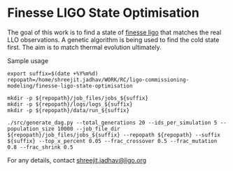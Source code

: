 # Finesse LIGO State Optimisation

The goal of this work is to find a state of [finesse ligo](https://finesse.docs.ligo.org/finesse-ligo/index.html) that matches the real LLO observations. A genetic algorithm is being used to find the cold state first. The aim is to match thermal evolution ultimately.

Sample usage
```
export suffix=$(date +%Y%m%d)
repopath=/home/shreejit.jadhav/WORK/RC/ligo-commissioning-modeling/finesse-ligo-state-optimisation

mkdir -p ${repopath}/job_files/jobs_${suffix}
mkdir -p ${repopath}/logs/logs_${suffix}
mkdir -p ${repopath}/data/run_${suffix}

./src/generate_dag.py --total_generations 20 --ids_per_simulation 5 --population_size 10000 --job_file_dir ${repopath}/job_files/jobs_${suffix} --repopath ${repopath} --suffix ${suffix} --top_x_percent 0.05 --frac_crossover 0.5 --frac_mutation 0.8 --frac_shrink 0.5
```

For any details, contact shreejit.jadhav@ligo.org
